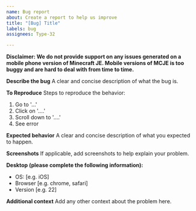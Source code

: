 ```yaml
---
name: Bug report
about: Create a report to help us improve
title: "[Bug] Title"
labels: bug
assignees: Type-32

---
```


**Disclaimer: We do not provide support on any issues generated on a mobile phone version of Minecraft JE. Mobile versions of MCJE is too buggy and are hard to deal with from time to time.**

**Describe the bug**
A clear and concise description of what the bug is.

**To Reproduce**
Steps to reproduce the behavior:
1. Go to '...'
2. Click on '....'
3. Scroll down to '....'
4. See error

**Expected behavior**
A clear and concise description of what you expected to happen.

**Screenshots**
If applicable, add screenshots to help explain your problem.

**Desktop (please complete the following information):**
 - OS: [e.g. iOS]
 - Browser [e.g. chrome, safari]
 - Version [e.g. 22]

**Additional context**
Add any other context about the problem here.
